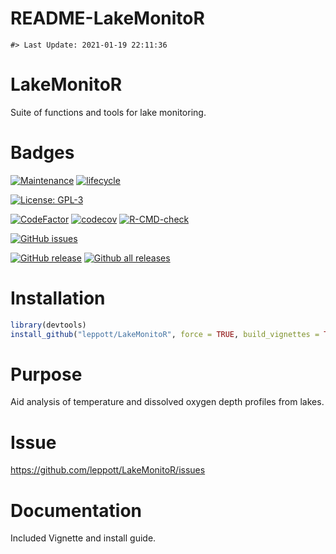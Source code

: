 README-LakeMonitoR
================

<!-- README.md is generated from README.Rmd. Please edit that file -->

    #> Last Update: 2021-01-19 22:11:36

# LakeMonitoR

Suite of functions and tools for lake monitoring.

# Badges

[![Maintenance](https://img.shields.io/badge/Maintained%3F-yes-green.svg)](https://GitHub.com/leppott/LakeMonitoR/graphs/commit-activity)
[![lifecycle](https://img.shields.io/badge/lifecycle-stable-green.svg)](https://www.tidyverse.org/lifecycle/#stable)

[![License:
GPL-3](https://img.shields.io/badge/license-GPL--3-blue.svg)](https://cran.r-project.org/web/licenses/GPL-3)

[![CodeFactor](https://www.codefactor.io/repository/github/leppott/LakeMonitoR/badge)](https://www.codefactor.io/repository/github/leppott/LakeMonitoR)
[![codecov](https://codecov.io/gh/leppott/LakeMonitoR/branch/main/graph/badge.svg?token=C2MPX70BAL)](https://codecov.io/gh/leppott/LakeMonitoR)
[![R-CMD-check](https://github.com/leppott/LakeMonitoR/workflows/R-CMD-check/badge.svg)](https://github.com/leppott/LakeMonitoR/actions)

[![GitHub
issues](https://img.shields.io/github/issues/leppott/LakeMonitoR.svg)](https://GitHub.com/leppott/LakeMonitoR/issues/)

[![GitHub
release](https://img.shields.io/github/release/leppott/LakeMonitoR.svg)](https://GitHub.com/leppott/LakeMonitoR/releases/)
[![Github all
releases](https://img.shields.io/github/downloads/leppott/LakeMonitoR/total.svg)](https://GitHub.com/leppott/LakeMonitoR/releases/)

# Installation

``` r
library(devtools)
install_github("leppott/LakeMonitoR", force = TRUE, build_vignettes = TRUE)
```

# Purpose

Aid analysis of temperature and dissolved oxygen depth profiles from
lakes.

# Issue

<https://github.com/leppott/LakeMonitoR/issues>

# Documentation

Included Vignette and install guide.
